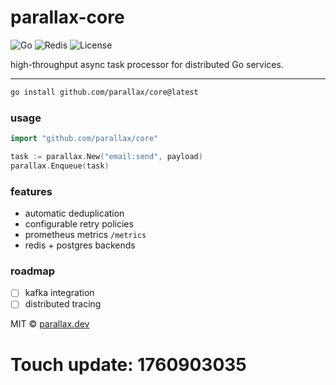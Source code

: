 # **parallax-core**

![Go](https://img.shields.io/badge/go-1.22-blue)
![Redis](https://img.shields.io/badge/cache-redis-red)
![License](https://img.shields.io/badge/license-MIT-lightgrey)

high-throughput async task processor for distributed Go services.

---

```bash
go install github.com/parallax/core@latest
```

### usage

```go
import "github.com/parallax/core"

task := parallax.New("email:send", payload)
parallax.Enqueue(task)
```

### features

* automatic deduplication
* configurable retry policies
* prometheus metrics `/metrics`
* redis + postgres backends

### roadmap

* [ ] kafka integration
* [ ] distributed tracing

MIT © [parallax.dev](https://parallax.dev)

# Touch update: 1760903035
